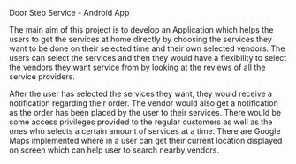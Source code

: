 Door Step Service - Android App


The main aim of this project is to develop an Application which helps the users to get the services at home directly by choosing the services they want to be done on their selected time and their own selected vendors. The users can select the services and then they would have a flexibility to select the vendors they want service from by looking at the reviews of all the service providers.

After the user has selected the services they want, they would receive a notification regarding their order. The vendor would also get a notification as the order has been placed by the user to their services. There would be some access privileges provided to the regular customers as well as the ones who selects a certain amount of services at a time. There are Google Maps implemented where in a user can get their current location displayed on screen which can help user to search nearby vendors. 
